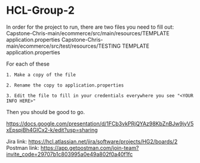 # HCL-Group-2

In order for the project to run, there are two files you need to fill out:
  Capstone-Chris-main/ecommerce/src/main/resources/TEMPLATE application.properties
  Capstone-Chris-main/ecommerce/src/test/resources/TESTING TEMPLATE application.properties
  
  For each of these
  
    1. Make a copy of the file
    
    2. Rename the copy to application.properties
    
    3. Edit the file to fill in your credentials everywhere you see "<YOUR INFO HERE>"
  Then you should be good to go.

https://docs.google.com/presentation/d/1FCb3vkPRjQYAz98KbZnBJw9jyV5xEpspjBh4GICx2-k/edit?usp=sharing

Jira link: https://hcl.atlassian.net/jira/software/projects/HG2/boards/2
Postman link: https://app.getpostman.com/join-team?invite_code=29707b1c803995a0e49a802f0a40f1fc
